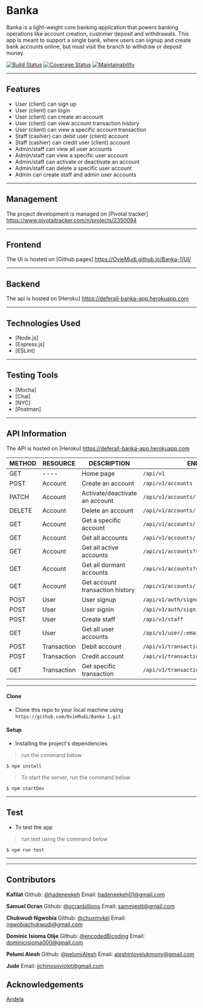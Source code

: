 # Banka
Banka is a light-weight core banking application that powers banking operations like account creation, customer deposit and withdrawals. This app is meant to support a single bank, where users can signup and create bank accounts online, but must visit the branch to withdraw or deposit money.

[![Build Status](https://travis-ci.com/OvieMudi/Banka-1.svg?branch=develop)](https://travis-ci.com/OvieMudi/Banka-1)
[![Coverage Status](https://coveralls.io/repos/github/OvieMudi/Banka-1/badge.svg?branch=develop)](https://coveralls.io/github/OvieMudi/Banka-1?branch=develop)
[![Maintainability](https://api.codeclimate.com/v1/badges/1e760186992d1ebea237/maintainability)](https://codeclimate.com/github/OvieMudi/Banka-1/maintainability)



---
## Features
- User (client) can sign up
- User (client) can login
- User (client) can create an account
- User (client) can view account transaction history
- User (client) can view a specific account transaction
- Staff (cashier) can debit user (client) account
- Staff (cashier) can credit user (client) account
- Admin/staff can view all user accounts
- Admin/staff can view a specific user account
- Admin/staff can activate or deactivate an account
- Admin/staff can delete a specific user account
- Admin can create staff and admin user accounts


---
## Management
The project development is managed on [Pivotal tracker] https://www.pivotaltracker.com/n/projects/2350094


---
## Frontend
The UI is hosted on [Github pages] https://OvieMudi.github.io/Banka-1/UI/


---
## Backend
The api is hosted on [Heroku] https://deferall-banka-app.herokuapp.com


---
## Technologies Used
- [Node.js] 
- [Express.js]
- [ESLint]


---
## Testing Tools
- [Mocha]
- [Chai]
- [NYC]
- [Postman]


---
## API Information
The API is hosted on [Heroku] https://deferall-banka-app.herokuapp.com


METHOD |  RESOURCE   |     DESCRIPTION                | ENDPOINTS
-------|-------------|--------------------------------|-----------
GET    |   ----      | Home page                      |`/api/v1`
POST   | Account     | Create an account              |`/api/v1/accounts`
PATCH  | Account     | Activate/deactivate an account |`/api/v1/accounts/:accountNo`
DELETE | Account     | Delete an account              |`/api/v1/accounts/:accountNo`
GET    | Account     | Get a specific account         |`/api/v1/accounts/:accountNo`
GET    | Account     | Get all accounts               |`/api/v1/accounts/`
GET    | Account     | Get all active accounts        |`/api/v1/accounts?status=active`
GET    | Account     | Get all dormant accounts       |`/api/v1/accounts?status=dormant`
GET    | Account     | Get account transaction history|`/api/v1/accounts/:accountNo/transactions`
POST   | User        | User signup                    |`/api/v1/auth/signup`
POST   | User        | User signin                    |`/api/v1/auth/signin`
POST   | User        | Create staff                   |`/api/v1/staff`
GET    | User        | Get all user accounts          |`/api/v1/user/:email/accounts`
POST   | Transaction | Debit account                  |`/api/v1/transactions/:accountNo/debit`
POST   | Transaction | Credit account                 |`/api/v1/transactions/:accountNo/credit`
GET    | Transaction | Get specific transaction       |`/api/v1/transactions/:transactionId`


---
#### Clone

- Clone this repo to your local machine using `https://github.com/OvieMudi/Banka-1.git`


#### Setup

- Installing the project's dependencies:

> run the command below

```shell
$ npm install
```

> To start the server, run the command below

```shell
$ npm startDev
```


---
## Test
- To test the app

> run test using the command below

```shell
$ npm run test
```


---

---
## Contributors

**Kafilat**
Github: [@hadeneekeh](https://www.github.com/hadeneekeh)
Email: hadeneekeh01@gmail.com

**Samuel Ocran**
Github: [@ocranbillions](www.github.com/ocranbillions)
Email: sammiestt@gmail.com

**Chukwudi Ngwobia**
Github: [@chuxmykel](www.github.com/chuxmykel)
Email: ngwobiachukwudi@gmail.com

**Dominic Isioma Olije**
Github: [@encodedBicoding](www.github.com/encodedBicoding)
Email: dominicisioma000@gmail.com

**Pelumi Alesh**
Github: [@pelumiAlesh](www.github.com/pelumiAlesh)
Email: aleshinloyelukmony@gmail.com

**Jude**
Email: jjchinosoviolet@gmail.com
## Acknowledgements

[Andela](www.andela.com)
